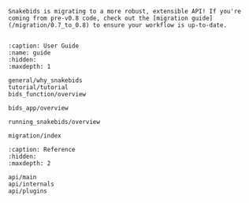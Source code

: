 ```{warning}
Snakebids is migrating to a more robust, extensible API! If you're coming from pre-v0.8 code, check out the [migration guide](/migration/0.7_to_0.8) to ensure your workflow is up-to-date.
```

```{include} ../README.md
```


```{toctree}
:caption: User Guide
:name: guide
:hidden:
:maxdepth: 1

general/why_snakebids
tutorial/tutorial
bids_function/overview

bids_app/overview

running_snakebids/overview

migration/index
```





```{toctree}
:caption: Reference
:hidden:
:maxdepth: 2

api/main
api/internals
api/plugins
```
